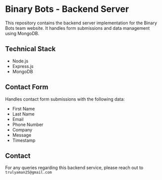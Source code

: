 # Binary Bots - Backend Server

This repository contains the backend server implementation for the Binary Bots team website. It handles form submissions and data management using MongoDB.

## Technical Stack

- Node.js
- Express.js
- MongoDB

## Contact Form
Handles contact form submissions with the following data:
- First Name
- Last Name
- Email
- Phone Number
- Company
- Message
- Timestamp

## Contact

For any queries regarding this backend service, please reach out to `trulyaman25@gmail.com`